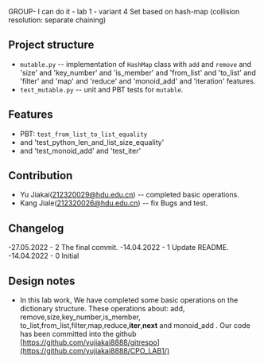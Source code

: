 GROUP- I can do it - lab 1 - variant 4  Set based on hash-map (collision resolution: separate chaining)

## Project structure

- `mutable.py` -- implementation of `HashMap` class with `add` and `remove` and 'size' and 'key_number' and 'is_member' and
                  'from_list' and 'to_list' and 'filter' and 'map' and 'reduce' and 'monoid_add' and 'iteration' features.
- `test_mutable.py` -- unit and PBT tests for `mutable`.

## Features

- PBT: `test_from_list_to_list_equality` 
- and 'test_python_len_and_list_size_equality'
- and 'test_monoid_add' and 'test_iter'

## Contribution

- Yu Jiakai(212320029@hdu.edu.cn) -- completed  basic operations.
- Kang Jiale(212320026@hdu.edu.cn) -- fix Bugs and test.

## Changelog

-27.05.2022 - 2
        The final commit. 
-14.04.2022 - 1
        Update README. 
-14.04.2022 - 0
        Initial

## Design notes

-   In this lab work, We have completed some basic operations on the dictionary structure.
    These operations about: add, remove,size,key_number,is_member, to_list,from_list,filter,map,reduce,__iter__,__next__ and monoid_add .
    Our code has been committed into the github [https://github.com/yujiakai8888/gitrespo](https://github.com/yujiakai8888/CPO_LAB1/)

